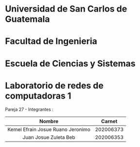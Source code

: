 # Universidad de San Carlos de Guatemala
# Facultad de Ingenieria
# Escuela de Ciencias y Sistemas
# Laboratorio de redes de computadoras 1 

Pareja 27 - Integrantes  :

| Nombre           | Carnet       |
|:----------------:|:------------:|
|Kemel Efrain Josue Ruano Jeronimo | 202006373 |
|Juan Josue Zuleta Beb | 202006353 |